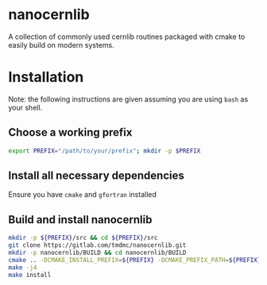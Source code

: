 # nanocernlib

A collection of commonly used cernlib routines packaged with cmake to easily build on modern systems.

# Installation
Note: the following instructions are given assuming you are using `bash` as your shell.
## Choose a working prefix
```bash
export PREFIX="/path/to/your/prefix"; mkdir -p $PREFIX
```
## Install all necessary dependencies
Ensure you have `cmake` and `gfortran` installed

## Build and install nanocernlib
```bash
mkdir -p ${PREFIX}/src && cd ${PREFIX}/src
git clone https://gitlab.com/tmdmc/nanocernlib.git
mkdir -p nanocernlib/BUILD && cd nanocernlib/BUILD
cmake .. -DCMAKE_INSTALL_PREFIX=${PREFIX} -DCMAKE_PREFIX_PATH=${PREFIX}
make -j4
make install
```